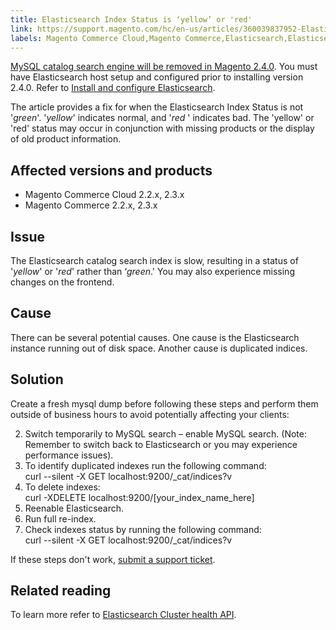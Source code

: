 ```yaml
---
title: Elasticsearch Index Status is ‘yellow’ or 'red'
link: https://support.magento.com/hc/en-us/articles/360039837952-Elasticsearch-Index-Status-is-yellow-or-red-
labels: Magento Commerce Cloud,Magento Commerce,Elasticsearch,Elasticsearch Index Status,yellow,red,2.3.x,2.2.x,how to
---
```


[MySQL catalog search engine will be removed in Magento 2.4.0](https://support.magento.com/hc/en-us/articles/360043144271-MySQL-catalog-search-engine-will-be-removed-in-all-versions-of-Magento-2-4-0). You must have Elasticsearch host setup and configured prior to installing version 2.4.0. Refer to [Install and configure Elasticsearch](https://devdocs.magento.com/guides/v2.3/config-guide/elasticsearch/es-overview.html).

 The article provides a fix for when the Elasticsearch Index Status is not '*green*'. '*yellow*' indicates normal, and '*red* ' indicates bad. The 'yellow' or 'red' status may occur in conjunction with missing products or the display of old product information. 

 Affected versions and products
------------------------------

 
 * Magento Commerce Cloud 2.2.x, 2.3.x
 * Magento Commerce 2.2.x, 2.3.x
 
 Issue
-----

 The Elasticsearch catalog search index is slow, resulting in a status of '*yellow*' or '*red*' rather than ‘*green*.' You may also experience missing changes on the frontend.

 Cause
-----

 There can be several potential causes. One cause is the Elasticsearch instance running out of disk space. Another cause is duplicated indices.

 Solution
--------

 Create a fresh mysql dump before following these steps and perform them outside of business hours to avoid potentially affecting your clients:

 
 2. Switch temporarily to MySQL search – enable MySQL search. (Note: Remember to switch back to Elasticsearch or you may experience performance issues).
 4. To identify duplicated indexes run the following command:  
 curl --silent -X GET localhost:9200/\_cat/indices?v 
 6. To delete indexes:  
 curl -XDELETE localhost:9200/[your\_index\_name\_here] 
 8. Reenable Elasticsearch.
 10. Run full re-index.
 12. Check indexes status by running the following command:  
 curl --silent -X GET localhost:9200/\_cat/indices?v  
 
 If these steps don't work, [submit a support ticket](https://support.magento.com/hc/en-us/articles/360019088251).

 Related reading
---------------

 To learn more refer to [Elasticsearch Cluster health API](https://www.elastic.co/guide/en/elasticsearch/reference/current/cluster-health.html).

